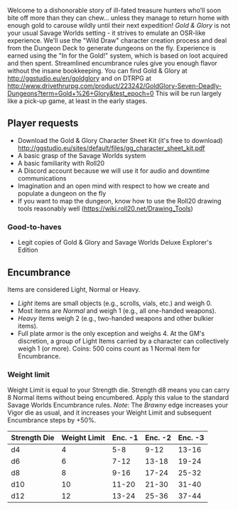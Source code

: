 Welcome to a dishonorable story of ill-fated treasure hunters who’ll soon bite off more than
they can chew... unless they manage to return home with enough gold to carouse wildly until their next expedition!
_Gold & Glory_ is not your usual Savage Worlds setting - it strives to emulate an OSR-like experience.
We'll use the "Wild Draw" character creation process and deal from the Dungeon Deck to generate dungeons on the fly.
Experience is earned using the "In for the Gold!" system, which is based on loot acquired and then spent.
Streamlined encumbrance rules give you enough flavor without the insane bookkeeping.
You can find Gold & Glory at http://ggstudio.eu/en/goldglory and on DTRPG at 
http://www.drivethrurpg.com/product/223242/GoldGlory-Seven-Deadly-Dungeons?term=Gold+%26+Glory&test_epoch=0
This will be run largely like a pick-up game, at least in the early stages.

## Player requests 
* Download the Gold & Glory Character Sheet Kit (it's free to download) http://ggstudio.eu/sites/default/files/gg_character_sheet_kit.pdf
* A basic grasp of the Savage Worlds system
* A basic familiarity with Roll20
* A Discord account because we will use it for audio and downtime communications
* Imagination and an open mind with respect to how we create and populate a dungeon on the fly 
* If you want to map the dungeon, know how to use the Roll20 drawing tools reasonably well (https://wiki.roll20.net/Drawing_Tools)

### Good-to-haves
* Legit copies of Gold & Glory and Savage Worlds Deluxe Explorer's Edition

## Encumbrance
Items are considered Light, Normal or Heavy.
* _Light_ items are small objects (e.g., scrolls, vials, etc.) and weigh 0.
* Most items are _Normal_ and weigh 1 (e.g., all one-handed weapons).
* _Heavy_ items weigh 2 (e.g., two-handed weapons and other bulkier items). 
* Full plate armor is the only exception and weighs 4. 
At the GM's discretion, a group of Light Items carried by a
character can collectively weigh 1 (or more).
Coins: 500 coins count as 1 Normal item for Encumbrance. 

### Weight limit
Weight Limit is equal to your Strength die. Strength d8 means you can carry 8
Normal items without being encumbered. Apply this value to the standard Savage
Worlds Encumbrance rules.
*Note*: The *Brawny* edge increases your Vigor die as usual, and it increases your
Weight Limit and subsequent Encumbrance steps by +50%.

| Strength Die | Weight Limit | Enc. -1 | Enc. -2 | Enc. -3 |
| ------------ | ------------ | ------- | ------- | ------- |
| d4 | 4 | 5-8 | 9-12 | 13-16 |
| d6 | 6 | 7-12 | 13-18 | 19-24 |
| d8 | 8 | 9-16 | 17-24 | 25-32 |
| d10 | 10 | 11-20 | 21-30 | 31-40 | 
| d12 | 12 | 13-24 | 25-36 | 37-44 |